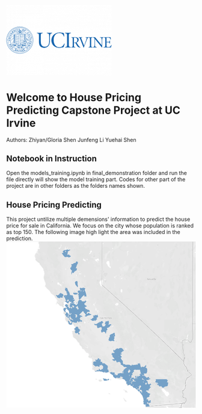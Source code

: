 <img src="Image/uc-irvine.png" width = '280'>

# Welcome to House Pricing Predicting Capstone Project at UC Irvine

Authors: Zhiyan/Gloria Shen 
Junfeng Li 
Yuehai Shen


## Notebook in Instruction
Open the models_training.ipynb in final_demonstration folder and run the file directly will show the model training part. Codes for other part of the project are in other folders as the folders names shown. 

## House Pricing Predicting 

This project untilize multiple demensions' information to predict the house price for sale in California. We focus on the city whose population is ranked as top 150. The following image high light the area was included in the prediction.
<img src="Image/General_view.png" >
